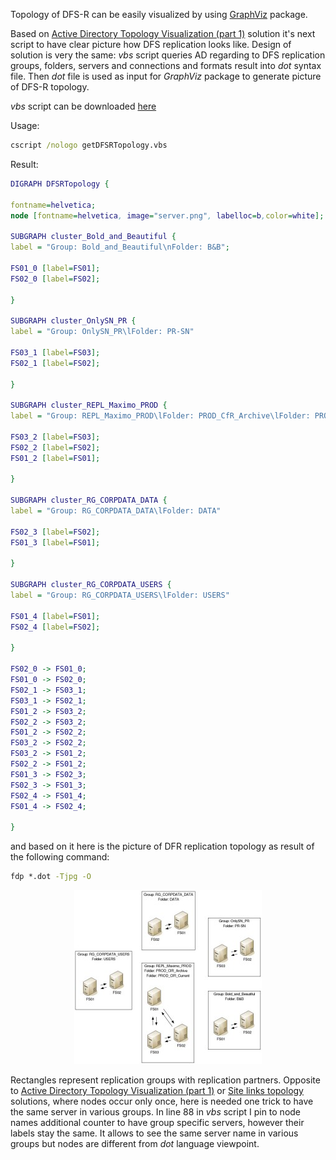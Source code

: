 Topology of DFS-R can be easily visualized by using [GraphViz](http://graphviz.org) package.

Based on [Active Directory Topology Visualization (part 1)]() solution it's next script to have clear picture how DFS replication looks like. Design of solution is very the same: _vbs_ script queries AD regarding to DFS replication groups, folders, servers and connections and formats result into _dot_ syntax file. Then _dot_ file is used as input for _GraphViz_ package to generate picture of DFS-R topology.

_vbs_ script can be downloaded [here](/files/getDFSRTopology.zip)

Usage:

```cmd
cscript /nologo getDFSRTopology.vbs
```

Result:

```dot
DIGRAPH DFSRTopology {

fontname=helvetica;
node [fontname=helvetica, image="server.png", labelloc=b,color=white];

SUBGRAPH cluster_Bold_and_Beautiful {
label = "Group: Bold_and_Beautiful\nFolder: B&B";

FS01_0 [label=FS01];
FS02_0 [label=FS02];

}

SUBGRAPH cluster_OnlySN_PR {
label = "Group: OnlySN_PR\lFolder: PR-SN"

FS03_1 [label=FS03];
FS02_1 [label=FS02];

}

SUBGRAPH cluster_REPL_Maximo_PROD {
label = "Group: REPL_Maximo_PROD\lFolder: PROD_CfR_Archive\lFolder: PROD_CfR_Current"

FS03_2 [label=FS03];
FS02_2 [label=FS02];
FS01_2 [label=FS01];

}

SUBGRAPH cluster_RG_CORPDATA_DATA {
label = "Group: RG_CORPDATA_DATA\lFolder: DATA"

FS02_3 [label=FS02];
FS01_3 [label=FS01];

}

SUBGRAPH cluster_RG_CORPDATA_USERS {
label = "Group: RG_CORPDATA_USERS\lFolder: USERS"

FS01_4 [label=FS01];
FS02_4 [label=FS02];

}

FS02_0 -> FS01_0;
FS01_0 -> FS02_0;
FS02_1 -> FS03_1;
FS03_1 -> FS02_1;
FS01_2 -> FS03_2;
FS02_2 -> FS03_2;
FS01_2 -> FS02_2;
FS03_2 -> FS02_2;
FS03_2 -> FS01_2;
FS02_2 -> FS01_2;
FS01_3 -> FS02_3;
FS02_3 -> FS01_3;
FS02_4 -> FS01_4;
FS01_4 -> FS02_4;

}
```

and based on it here is the picture of DFR replication topology as result of the following command:
```cmd
fdp *.dot -Tjpg -O
```

<p align="center">
   <img src="/pics/fdp4-300x278.jpg"/>
</p>

Rectangles represent replication groups with replication partners. Opposite to [Active Directory Topology Visualization (part 1)]() or [Site links topology]() solutions, where nodes occur only once, here is needed one trick to have the same server in various groups. In line 88 in _vbs_ script I pin to node names additional counter to have group specific servers, however their labels stay the same. It allows to see the same server name in various groups but nodes are different from _dot_ language viewpoint.

